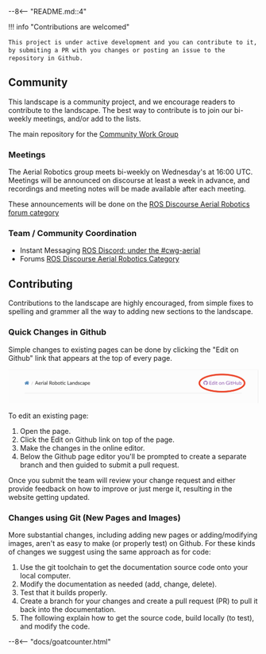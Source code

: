 --8<-- "README.md::4"


!!! info "Contributions are welcomed"

    This project is under active development and you can contribute to it, by submiting a PR with you changes or posting an issue to the repository in Github.

## Community
This landscape is a community project, and we encourage readers to
contribute to the landscape. The best way to contribute is to join our
bi-weekly meetings, and/or add to the lists.

The main repository for the [Community Work Group](https://github.com/ROS-Aerial/community)

### Meetings
The Aerial Robotics group meets bi-weekly on Wednesday's at 16:00 UTC.
Meetings will be announced on discourse at least a week in advance, and recordings and meeting notes will be made available after each meeting.

These announcements will be done on the [ROS Discourse Aerial Robotics
forum category](https://discourse.ros.org/tag/wg-aerial-robotics)

### Team / Community Coordination

* Instant Messaging [ROS Discord: under the #cwg-aerial](https://discord.gg/open-robotics-1077825543698927656)
* Forums [ROS Discourse Aerial Robotics Category](https://discourse.ros.org/tag/wg-aerial-robotics)

## Contributing

Contributions to the landscape are highly encouraged, from simple fixes
to spelling and grammer all the way to adding new sections to the
landscape.

### Quick Changes in Github

Simple changes to existing pages can be done by clicking the "Edit on
Github" link that appears at the top of every page.

![edit button](images/edit-button.png)

To edit an existing page:
1. Open the page.
2. Click the Edit on Github link on top of the page.
3. Make the changes in the online editor.
4. Below the Github page editor you'll be prompted to create a separate branch and then guided to submit a pull request.

Once you submit the team will review your change request and either
provide feedback on how to improve or just merge it, resulting in the
website getting updated.

### Changes using Git (New Pages and Images)

More substantial changes, including adding new pages or adding/modifying images, aren't as easy to make (or properly test) on Github. For these kinds of changes we suggest using the same approach as for code:

1. Use the git toolchain to get the documentation source code onto your local computer.
2. Modify the documentation as needed (add, change, delete).
3. Test that it builds properly.
4. Create a branch for your changes and create a pull request (PR) to pull it back into the documentation.
5. The following explain how to get the source code, build locally (to test), and modify the code.

--8<-- "docs/goatcounter.html"

